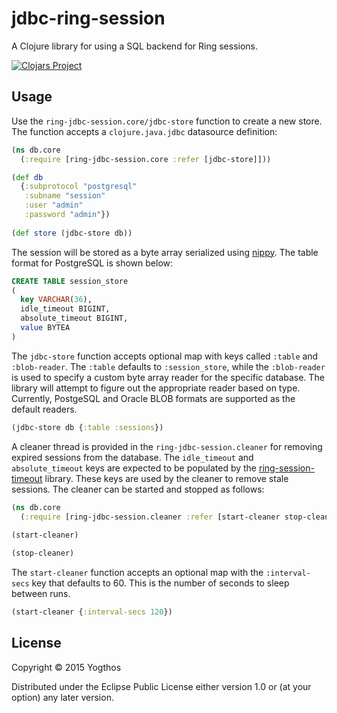 # jdbc-ring-session

A Clojure library for using a SQL backend for Ring sessions.

[![Clojars Project](http://clojars.org/jdbc-ring-session/latest-version.svg)](http://clojars.org/jdbc-ring-session)

## Usage

Use the `ring-jdbc-session.core/jdbc-store` function to create a new store. The function accepts
a `clojure.java.jdbc` datasource definition:

```clojure
(ns db.core
  (:require [ring-jdbc-session.core :refer [jdbc-store]]))

(def db
  {:subprotocol "postgresql"
   :subname "session"
   :user "admin"
   :password "admin"})
   
(def store (jdbc-store db))  
```

The session will be stored as a byte array serialized using [nippy](https://github.com/ptaoussanis/nippy). The table format for PostgreSQL is shown below:

```sql
CREATE TABLE session_store
(
  key VARCHAR(36),
  idle_timeout BIGINT,
  absolute_timeout BIGINT,
  value BYTEA
)
```

The `jdbc-store` function accepts optional map with keys called `:table` and `:blob-reader`. The `:table` defaults to `:session_store`, while the `:blob-reader` is used to specify a custom byte array reader for the specific database. The library will attempt to figure out the appropriate reader based on type. Currently, PostgeSQL and Oracle BLOB formats are supported as the default readers.

```clojure
(jdbc-store db {:table :sessions})
```


A cleaner thread is provided in the `ring-jdbc-session.cleaner` for removing expired sessions from the database. The `idle_timeout` and `absolute_timeout` keys are expected to be populated by the [ring-session-timeout](https://github.com/ring-clojure/ring-session-timeout) library. These keys are used by the cleaner to remove stale sessions. The cleaner can be started and stopped as follows:

```clojure
(ns db.core
  (:require [ring-jdbc-session.cleaner :refer [start-cleaner stop-cleaner]))
  
(start-cleaner)

(stop-cleaner)
```

The `start-cleaner` function accepts an optional map with the `:interval-secs` key that defaults to 60. This is the number of seconds to sleep between runs.

```clojure
(start-cleaner {:interval-secs 120})
```



## License

Copyright © 2015 Yogthos

Distributed under the Eclipse Public License either version 1.0 or (at
your option) any later version.
